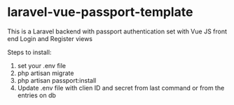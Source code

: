 # laravel-vue-passport-template
This is a Laravel backend with passport authentication set with Vue JS front end Login and Register views


Steps to install: 

1. set your .env file 
2. php artisan migrate
3. php artisan passport:install
4. Update .env file with clien ID and secret from last command or from the entries on db
